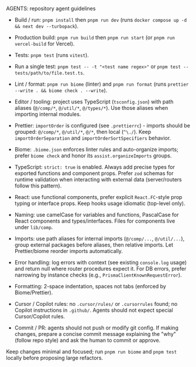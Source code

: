 AGENTS: repository agent guidelines

- Build / run: `pnpm install` then `pnpm run dev` (runs `docker compose up -d && next dev --turbopack`).
- Production build: `pnpm run build` then `pnpm run start` (or `pnpm run vercel-build` for Vercel).
- Tests: `pnpm test` (runs `vitest`).
- Run a single test: `pnpm test -- -t "<test name regex>"` or `pnpm test -- tests/path/to/file.test.ts`.
- Lint / format: `pnpm run biome` (linter) and `pnpm run format` (runs `prettier --write . && biome check . --write`).

- Editor / tooling: project uses TypeScript (`tsconfig.json`) with path aliases (`@/comp/*`, `@/util/*`, `@/types/*`). Use those aliases when importing internal modules.
- Prettier: `importOrder` is configured (see `.prettierrc`) - imports should be grouped: `@/comp/*`, `@/util/*`, `@/*`, then local (`^\./`). Keep `importOrderSeparation` and `importOrderSortSpecifiers` behavior.
- Biome: `.biome.json` enforces linter rules and auto-organize imports; prefer `biome check` and honor its `assist.organizeImports` groups.

- TypeScript: `strict: true` is enabled. Always add precise types for exported functions and component props. Prefer `zod` schemas for runtime validation when interacting with external data (server/routers follow this pattern).
- React: use functional components, prefer explicit `React.FC`-style prop typing or interface props. Keep hooks usage idiomatic (top-level only).
- Naming: use camelCase for variables and functions, PascalCase for React components and types/interfaces. Files for components live under `lib/comp`.
- Imports: use path aliases for internal imports (`@/comp/...`, `@/util/...`), group external packages before aliases, then relative imports. Let Prettier/biome reorder imports automatically.
- Error handling: log errors with context (see existing `console.log` usage) and return null where router procedures expect it. For DB errors, prefer narrowing by instance checks (e.g., `PrismaClientKnownRequestError`).
- Formatting: 2-space indentation, spaces not tabs (enforced by Biome/Prettier).

- Cursor / Copilot rules: no `.cursor/rules/` or `.cursorrules` found; no Copilot instructions in `.github/`. Agents should not expect special Cursor/Copilot rules.

- Commit / PR: agents should not push or modify git config. If making changes, prepare a concise commit message explaining the "why" (follow repo style) and ask the human to commit or approve.

Keep changes minimal and focused; run `pnpm run biome` and `pnpm test` locally before proposing large refactors.